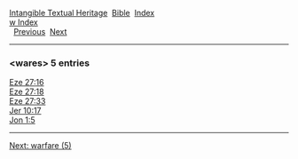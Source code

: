 [Intangible Textual Heritage](../../index)  [Bible](../index) 
[Index](index)   
[w Index](_w_)  
  [Previous](c12231)  [Next](c12233) 

------------------------------------------------------------------------

### &lt;wares&gt; 5 entries

[Eze 27:16](../kjv/eze027.htm#016)  
[Eze 27:18](../kjv/eze027.htm#018)  
[Eze 27:33](../kjv/eze027.htm#033)  
[Jer 10:17](../kjv/jer010.htm#017)  
[Jon 1:5](../kjv/jon001.htm#005)  

------------------------------------------------------------------------

[Next: warfare (5)](c12233)
